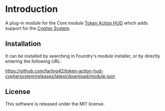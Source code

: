 # Introduction

A plug-in module for the  Core module [Token Action HUD](https://foundryvtt.com/packages/token-action-hud-core) which adds support for the [Cypher System](https://foundryvtt.com/packages/cyphersystem).

## Installation

It can be installed by searching in Foundry's module installer, or by directly entering the following URL:

https://github.com/farling42/token-action-hud-cyphersystem/releases/latest/download/module.json

## License

This software is released under the MIT license.
